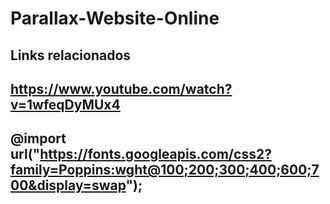 # Parallax-Website-Online

## Links relacionados
## https://www.youtube.com/watch?v=1wfeqDyMUx4
## @import url("https://fonts.googleapis.com/css2?family=Poppins:wght@100;200;300;400;600;700&display=swap");
